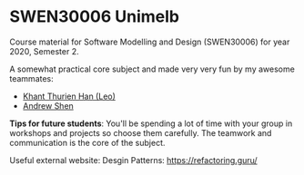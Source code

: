 # SWEN30006 Unimelb
Course material for Software Modelling and Design (SWEN30006) for year 2020, Semester 2. 

A somewhat practical core subject and made very very fun by my awesome teammates: 

- [Khant Thurien Han (Leo)](https://github.com/xlelx)
- [Andrew Shen](https://github.com/Redrew) 

**Tips for future students**: You'll be spending a lot of time with your group in workshops and projects so choose them carefully. The teamwork and communication is the core of the subject. 

Useful external website: 
Desgin Patterns: https://refactoring.guru/
